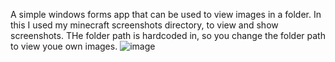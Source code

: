 A simple windows forms app that can be used to view images in a folder. In this I used my minecraft screenshots directory, to view and show screenshots. THe folder path is hardcoded in, so you change the folder path to view youe own images.
![image](https://github.com/user-attachments/assets/a819e39e-bb9a-4ed3-b40e-bcdc51dd0e0e)
